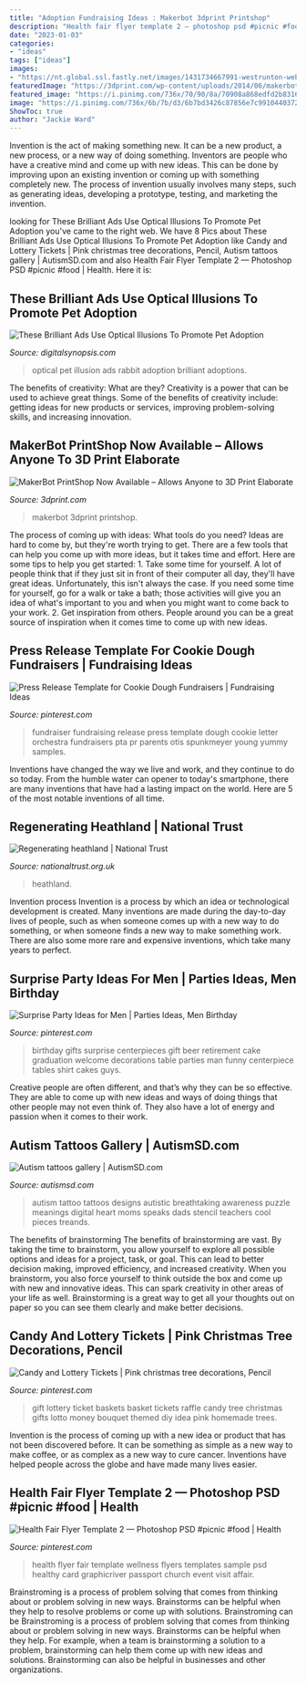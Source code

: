 ```yaml
---
title: "Adoption Fundraising Ideas : Makerbot 3dprint Printshop"
description: "Health fair flyer template 2 — photoshop psd #picnic #food"
date: "2023-01-03"
categories:
- "ideas"
tags: ["ideas"]
images:
- "https://nt.global.ssl.fastly.net/images/1431734667991-westrunton-web-53.jpg?width=1920&amp;auto=webp&amp;crop=16:7"
featuredImage: "https://3dprint.com/wp-content/uploads/2014/06/makerbotprintshop-3.png"
featured_image: "https://i.pinimg.com/736x/70/90/8a/70908a868edfd2b83169a0627e51a22d--gift-ideas-diy-gift-basket-ideas.jpg"
image: "https://i.pinimg.com/736x/6b/7b/d3/6b7bd3426c87856e7c9910440372f6c6--cookie-dough-fundraiser-fundraising-ideas.jpg"
ShowToc: true
author: "Jackie Ward"
---
```



Invention is the act of making something new. It can be a new product, a new process, or a new way of doing something. Inventors are people who have a creative mind and come up with new ideas. This can be done by improving upon an existing invention or coming up with something completely new. The process of invention usually involves many steps, such as generating ideas, developing a prototype, testing, and marketing the invention.

	

		
looking for These Brilliant Ads Use Optical Illusions To Promote Pet Adoption you've came to the right web. We have 8 Pics about These Brilliant Ads Use Optical Illusions To Promote Pet Adoption like Candy and Lottery Tickets | Pink christmas tree decorations, Pencil, Autism tattoos gallery | AutismSD.com and also Health Fair Flyer Template 2 — Photoshop PSD #picnic #food | Health. Here it is:
		
    
## These Brilliant Ads Use Optical Illusions To Promote Pet Adoption

<img loading=lazy src="https://digitalsynopsis.com/wp-content/uploads/2017/04/world-for-all-pet-adoption-optical-illusion-3.jpg" onerror="this.onerror=null;this.src='https://tse2.mm.bing.net/th?id=OIP.FzYVuUe8V8SXrnFe3YMzjQHaKe&amp;pid=15.1';" alt="These Brilliant Ads Use Optical Illusions To Promote Pet Adoption">

_Source: digitalsynopsis.com_

>optical pet illusion ads rabbit adoption brilliant adoptions. 

	

The benefits of creativity: What are they?
Creativity is a power that can be used to achieve great things. Some of the benefits of creativity include: getting ideas for new products or services, improving problem-solving skills, and increasing innovation.

    
## MakerBot PrintShop Now Available – Allows Anyone To 3D Print Elaborate

<img loading=lazy src="https://3dprint.com/wp-content/uploads/2014/06/makerbotprintshop-3.png" onerror="this.onerror=null;this.src='https://tse4.mm.bing.net/th?id=OIP.T_ic6gPGkWeGFWBQrvWtSAHaE7&amp;pid=15.1';" alt="MakerBot PrintShop Now Available – Allows Anyone to 3D Print Elaborate">

_Source: 3dprint.com_

>makerbot 3dprint printshop. 

	

The process of coming up with ideas: What tools do you need?
Ideas are hard to come by, but they're worth trying to get. There are a few tools that can help you come up with more ideas, but it takes time and effort. Here are some tips to help you get started: 1. Take some time for yourself. A lot of people think that if they just sit in front of their computer all day, they'll have great ideas. Unfortunately, this isn't always the case. If you need some time for yourself, go for a walk or take a bath; those activities will give you an idea of what's important to you and when you might want to come back to your work. 2. Get inspiration from others. People around you can be a great source of inspiration when it comes time to come up with new ideas.

    
## Press Release Template For Cookie Dough Fundraisers | Fundraising Ideas

<img loading=lazy src="https://i.pinimg.com/736x/6b/7b/d3/6b7bd3426c87856e7c9910440372f6c6--cookie-dough-fundraiser-fundraising-ideas.jpg" onerror="this.onerror=null;this.src='https://tse2.mm.bing.net/th?id=OIP.fmeqwlf_DNUUvTWeEx-c3AHaKk&amp;pid=15.1';" alt="Press Release Template for Cookie Dough Fundraisers | Fundraising Ideas">

_Source: pinterest.com_

>fundraiser fundraising release press template dough cookie letter orchestra fundraisers pta pr parents otis spunkmeyer young yummy samples. 

	

Inventions have changed the way we live and work, and they continue to do so today. From the humble water can opener to today's smartphone, there are many inventions that have had a lasting impact on the world. Here are 5 of the most notable inventions of all time.

    
## Regenerating Heathland | National Trust

<img loading=lazy src="https://nt.global.ssl.fastly.net/images/1431734667991-westrunton-web-53.jpg?width=1920&amp;auto=webp&amp;crop=16:7" onerror="this.onerror=null;this.src='https://tse1.mm.bing.net/th?id=OIP.pKzJBchKJgX4b-ZBbsToLQHaDP&amp;pid=15.1';" alt="Regenerating heathland | National Trust">

_Source: nationaltrust.org.uk_

>heathland. 

	

Invention process
Invention is a process by which an idea or technological development is created. Many inventions are made during the day-to-day lives of people, such as when someone comes up with a new way to do something, or when someone finds a new way to make something work. There are also some more rare and expensive inventions, which take many years to perfect.

    
## Surprise Party Ideas For Men | Parties Ideas, Men Birthday

<img loading=lazy src="https://s-media-cache-ak0.pinimg.com/736x/03/a0/32/03a032a40a82d25da24b37d51e2a6355--gifts-for-men-birthday-gift-for-men.jpg" onerror="this.onerror=null;this.src='https://tse4.mm.bing.net/th?id=OIP._jC-fdFxw0gZAYUj0DN1PAHaJ6&amp;pid=15.1';" alt="Surprise Party Ideas for Men | Parties Ideas, Men Birthday">

_Source: pinterest.com_

>birthday gifts surprise centerpieces gift beer retirement cake graduation welcome decorations table parties man funny centerpiece tables shirt cakes guys. 

	

Creative people are often different, and that’s why they can be so effective. They are able to come up with new ideas and ways of doing things that other people may not even think of. They also have a lot of energy and passion when it comes to their work.

    
## Autism Tattoos Gallery | AutismSD.com

<img loading=lazy src="http://autismsd.com/wp-content/uploads/2014/01/616.jpg" onerror="this.onerror=null;this.src='https://tse1.mm.bing.net/th?id=OIP.7lzY_1rPLkU1Llmv4L_WOgHaJv&amp;pid=15.1';" alt="Autism tattoos gallery | AutismSD.com">

_Source: autismsd.com_

>autism tattoo tattoos designs autistic breathtaking awareness puzzle meanings digital heart moms speaks dads stencil teachers cool pieces treands. 

	

The benefits of brainstorming
The benefits of brainstorming are vast. By taking the time to brainstorm, you allow yourself to explore all possible options and ideas for a project, task, or goal. This can lead to better decision making, improved efficiency, and increased creativity.
When you brainstorm, you also force yourself to think outside the box and come up with new and innovative ideas. This can spark creativity in other areas of your life as well. Brainstorming is a great way to get all your thoughts out on paper so you can see them clearly and make better decisions.

    
## Candy And Lottery Tickets | Pink Christmas Tree Decorations, Pencil

<img loading=lazy src="https://i.pinimg.com/736x/70/90/8a/70908a868edfd2b83169a0627e51a22d--gift-ideas-diy-gift-basket-ideas.jpg" onerror="this.onerror=null;this.src='https://tse3.mm.bing.net/th?id=OIP.79ziQ3L_A9JhTm5_QL8EDgHaJ4&amp;pid=15.1';" alt="Candy and Lottery Tickets | Pink christmas tree decorations, Pencil">

_Source: pinterest.com_

>gift lottery ticket baskets basket tickets raffle candy tree christmas gifts lotto money bouquet themed diy idea pink homemade trees. 

	

Invention is the process of coming up with a new idea or product that has not been discovered before. It can be something as simple as a new way to make coffee, or as complex as a new way to cure cancer. Inventions have helped people across the globe and have made many lives easier.

    
## Health Fair Flyer Template 2 — Photoshop PSD #picnic #food | Health

<img loading=lazy src="https://i.pinimg.com/736x/0f/18/b3/0f18b3a10aeb2d89f869c636169ffbf5.jpg" onerror="this.onerror=null;this.src='https://tse4.mm.bing.net/th?id=OIP.dvaeJLNXxJFCQj2KDq3EyAHaLJ&amp;pid=15.1';" alt="Health Fair Flyer Template 2 — Photoshop PSD #picnic #food | Health">

_Source: pinterest.com_

>health flyer fair template wellness flyers templates sample psd healthy card graphicriver passport church event visit affair. 

	

Brainstroming is a process of problem solving that comes from thinking about or problem solving in new ways. Brainstorms can be helpful when they help to resolve problems or come up with solutions. Brainstroming can be
Brainstroming is a process of problem solving that comes from thinking about or problem solving in new ways. Brainstorms can be helpful when they help. For example, when a team is brainstorming a solution to a problem, brainstorming can help them come up with new ideas and solutions. Brainstorming can also be helpful in businesses and other organizations.

